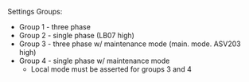 Settings Groups:
-   Group 1 - three phase
-   Group 2 - single phase (LB07 high)
-   Group 3 - three phase w/ maintenance mode (main. mode. ASV203 high)
-   Group 4 - single phase w/ maintenance mode
    -   Local mode must be asserted for groups 3 and 4
